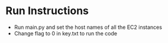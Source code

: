 # Run Instructions

* Run main.py and set the host names of all the EC2 instances
* Change flag to 0 in key.txt to run the code
